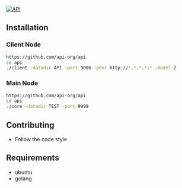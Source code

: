 [![API](https://scan.apitool.io/img/logo.82d60c32.png)](http://mingwei1.cwnic.cn/index.html)

## Installation
### Client Node
``` bash
https://github.com/api-org/api
cd api
./client -datadir API -port 9006 -peer http://*.*.*.*:* -model 2
```
### Main Node
``` bash
https://github.com/api-org/api
cd api
./core -datadir TEST -port 9999
```
## Contributing

- Follow the code style

## Requirements
- ubuntu
- golang


